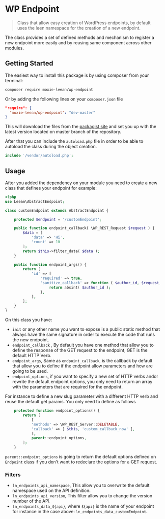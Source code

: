 # WP Endpoint

> Class that allow easy creation of WordPress endpoints, by default uses
> the leen namespace for the creation of a new endpoint. 

The class provides a set of defined methods and mechanism to register a new endpoint more easily and by reusing same component across other modules.

## Getting Started

The easiest way to install this package is by using composer from your terminal:

```bash
composer require moxie-leean/wp-endpoint
```

Or by adding the following lines on your `composer.json` file

```json
"require": {
  "moxie-leean/wp-endpoint": "dev-master"
}
```

This will download the files from the [packagist site](https://packagist.org/packages/moxie-leean/wp-endpoint)
and set you up with the latest version located on master branch of the repository.

After that you can include the `autoload.php` file in order to
be able to autoload the class during the object creation.

```php
include '/vendor/autoload.php';
```

## Usage

After you added the dependency on your module you need to create a new class that defines your endpoint for example:

```php
<?php
use Leean\AbstractEndpoint;

class customEndpoint extends AbstractEndpoint {

	protected $endpoint = '/customEndpoint';

	public function endpoint_callback( \WP_REST_Request $request ) {
		$data = [
		    'data' => 'Hi',
		    'count' => 10
		];
		return $this->filter_data( $data );
	}

	public function endpoint_args() {
		return [
			'id' => [
				'required' => true,
				'sanitize_callback' => function ( $author_id, $request, $key ) {
					return absint( $author_id );
				},
			],
		];
	}
}
```

On this class you have:

- `init` or any other name you want to expose is a public static method that always have the same signature in order to execute the code that runs the new endpoint.
- `endpoint_callback` , By default you have one method that allow you to define the response of the GET request to the endpoint, GET is the default HTTP Verb.
-  `endpoint_args`, Same as `endpoint_callback`, is the callback by default that allow you to define if the endpoint allow parameters and how are going to be used.
-  `endpoint_options`, if you want to specify a new set of HTTP verbs andor rewrite the default endpoint options, you only need  to return an array with the parameters that are required for the endpoint.

For instance to define a new slug parameter with a different HTTP verb and reuse the default get params. You only need to define as follows

```php
	protected function endpoint_options() {
		return [
		    [
			'methods' => \WP_REST_Server::DELETABLE,
			'callback' => [ $this, 'custom_callback_now' ],
			],
			parent::endpoint_options,
		];
	}
```

`parent::endpoint_options` is going to return the default options defined on `Endpoint` class if you don't want to redeclare the options for a GET request.

### Filters

- `ln_endpoints_api_namespace`, This allow you to overwrite the default namespace used on the API definition.
- `ln_endpoints_api_version`, This filter allow you to change the version number of the API.
- `ln_endpoints_data_${api}`, where `${api}` is the name of your endpoint for instance in the case above: `ln_endpoints_data_customEndpoint`.


